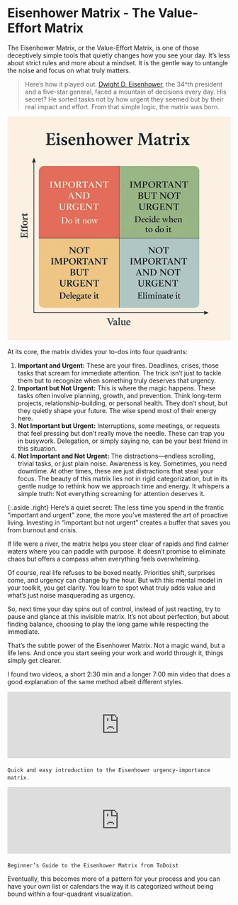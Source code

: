 # Eisenhower Matrix - The Value-Effort Matrix

The Eisenhower Matrix, or the Value-Effort Matrix, is one of those deceptively simple tools that quietly changes how you see your day. It’s less about strict rules and more about a mindset. It is the gentle way to untangle the noise and focus on what truly matters.

> Here’s how it played out. [Dwight D. Eisenhower](https://en.wikipedia.org/wiki/Dwight_D._Eisenhower), the 34^th president and a five-star general, faced a mountain of decisions every day. His secret? He sorted tasks not by how urgent they seemed but by their real impact and effort. From that simple logic, the matrix was born.

<a href="/static/2025/eisenhower-matrix-original.png"><img src="/static/2025/eisenhower-matrix.webp" alt="Eisenhower Matrix"></a>

At its core, the matrix divides your to-dos into four quadrants:

1. **Important and Urgent:** These are your fires. Deadlines, crises, those tasks that scream for immediate attention. The trick isn’t just to tackle them but to recognize when something truly deserves that urgency.
2. **Important but Not Urgent:** This is where the magic happens. These tasks often involve planning, growth, and prevention. Think long-term projects, relationship-building, or personal health. They don’t shout, but they quietly shape your future. The wise spend most of their energy here.
3. **Not Important but Urgent:** Interruptions, some meetings, or requests that feel pressing but don’t really move the needle. These can trap you in busywork. Delegation, or simply saying no, can be your best friend in this situation.
4. **Not Important and Not Urgent:** The distractions—endless scrolling, trivial tasks, or just plain noise. Awareness is key. Sometimes, you need downtime. At other times, these are just distractions that steal your focus.
The beauty of this matrix lies not in rigid categorization, but in its gentle nudge to rethink how we approach time and energy. It whispers a simple truth: Not everything screaming for attention deserves it.

{:.aside .right}
Here’s a quiet secret: The less time you spend in the frantic “important and urgent” zone, the more you’ve mastered the art of proactive living. Investing in “important but not urgent” creates a buffer that saves you from burnout and crisis.

If life were a river, the matrix helps you steer clear of rapids and find calmer waters where you can paddle with purpose. It doesn’t promise to eliminate chaos but offers a compass when everything feels overwhelming.

Of course, real life refuses to be boxed neatly. Priorities shift, surprises come, and urgency can change by the hour. But with this mental model in your toolkit, you get clarity. You learn to spot what truly adds value and what’s just noise masquerading as urgency.

So, next time your day spins out of control, instead of just reacting, try to pause and glance at this invisible matrix. It’s not about perfection, but about finding balance, choosing to play the long game while respecting the immediate.

That’s the subtle power of the Eisenhower Matrix. Not a magic wand, but a life lens. And once you start seeing your work and world through it, things simply get clearer.

I found two videos, a short 2:30 min and a longer 7:00 min video that does a good explanation of the same method albeit different styles.

<iframe width="100%" height="auto" src="https://www.youtube.com/embed/tT89OZ7TNwc?si=_e6uGoT8BalWkanh" title="Eisenhower Matrix" frameborder="0" allow="accelerometer; autoplay; clipboard-write; encrypted-media; gyroscope; picture-in-picture; web-share" referrerpolicy="strict-origin-when-cross-origin" allowfullscreen></iframe>

`Quick and easy introduction to the Eisenhower urgency-importance matrix.`

<iframe width="100%" height="auto" src="https://www.youtube.com/embed/tLLyi50M5KM?si=K2oG4r3tC8r19iq7" title="YouTube video player" frameborder="0" allow="accelerometer; autoplay; clipboard-write; encrypted-media; gyroscope; picture-in-picture; web-share" referrerpolicy="strict-origin-when-cross-origin" allowfullscreen></iframe>

`Beginner’s Guide to the Eisenhower Matrix from ToDoist`

Eventually, this becomes more of a pattern for your process and you can have your own list or calendars the way it is categorized without being bound within a four-quadrant visualization.